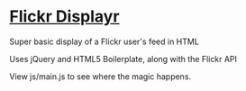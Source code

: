# [Flickr Displayr](http://heavy-wizardry.com/flickr_displayr/)

Super basic display of a Flickr user's feed in HTML

Uses jQuery and HTML5 Boilerplate, along with the Flickr API

View js/main.js to see where the magic happens.
